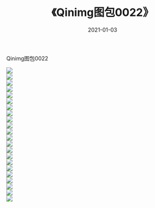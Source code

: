﻿---
layout: post
title:  《Qinimg图包0022》
date:   2021-01-03
img: http://imgx.orgx.ga/Qinimg图包/Qinimg图包0022/000.jpg
categories: [美女, 清纯, 唯美]
---

Qinimg图包0022

 ![](http://imgx.orgx.ga/Qinimg图包/Qinimg图包0022/001.jpg) <br>![](http://imgx.orgx.ga/Qinimg图包/Qinimg图包0022/002.jpg) <br>![](http://imgx.orgx.ga/Qinimg图包/Qinimg图包0022/003.jpg) <br>![](http://imgx.orgx.ga/Qinimg图包/Qinimg图包0022/004.jpg) <br>![](http://imgx.orgx.ga/Qinimg图包/Qinimg图包0022/005.jpg) <br>![](http://imgx.orgx.ga/Qinimg图包/Qinimg图包0022/006.jpg) <br>![](http://imgx.orgx.ga/Qinimg图包/Qinimg图包0022/007.jpg) <br>![](http://imgx.orgx.ga/Qinimg图包/Qinimg图包0022/008.jpg) <br>![](http://imgx.orgx.ga/Qinimg图包/Qinimg图包0022/009.jpg) <br>![](http://imgx.orgx.ga/Qinimg图包/Qinimg图包0022/010.jpg) <br>![](http://imgx.orgx.ga/Qinimg图包/Qinimg图包0022/011.jpg) <br>![](http://imgx.orgx.ga/Qinimg图包/Qinimg图包0022/012.jpg) <br>![](http://imgx.orgx.ga/Qinimg图包/Qinimg图包0022/013.jpg) <br>![](http://imgx.orgx.ga/Qinimg图包/Qinimg图包0022/014.jpg) <br>![](http://imgx.orgx.ga/Qinimg图包/Qinimg图包0022/015.jpg) <br>![](http://imgx.orgx.ga/Qinimg图包/Qinimg图包0022/016.jpg) <br>![](http://imgx.orgx.ga/Qinimg图包/Qinimg图包0022/017.jpg) <br>![](http://imgx.orgx.ga/Qinimg图包/Qinimg图包0022/018.jpg) <br>![](http://imgx.orgx.ga/Qinimg图包/Qinimg图包0022/019.jpg) <br>![](http://imgx.orgx.ga/Qinimg图包/Qinimg图包0022/020.jpg) <br>![](http://imgx.orgx.ga/Qinimg图包/Qinimg图包0022/021.jpg) <br>![](http://imgx.orgx.ga/Qinimg图包/Qinimg图包0022/022.jpg) <br>